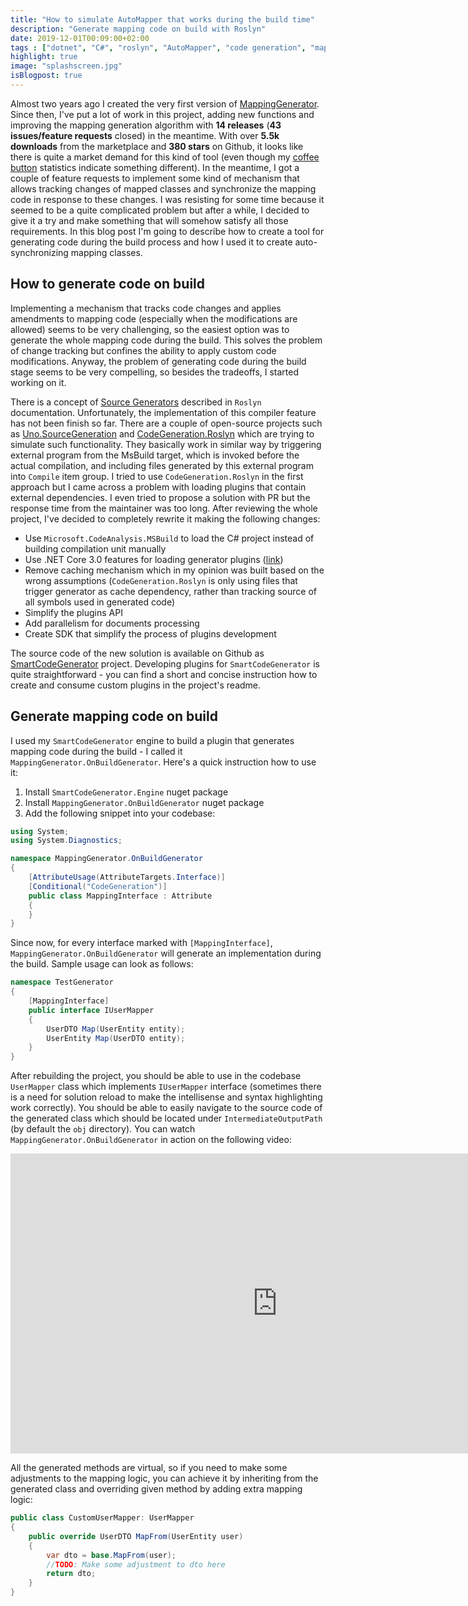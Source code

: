 ```yaml
---
title: "How to simulate AutoMapper that works during the build time"
description: "Generate mapping code on build with Roslyn"
date: 2019-12-01T00:09:00+02:00
tags : ["dotnet", "C#", "roslyn", "AutoMapper", "code generation", "mapping"]
highlight: true
image: "splashscreen.jpg"
isBlogpost: true
---
```


Almost two years ago I created the very first version of [MappingGenerator](https://github.com/cezarypiatek/MappingGenerator). Since then, I've put a lot of work in this project, adding new functions and improving the mapping generation algorithm with __14 releases__ (__43 issues/feature requests__ closed) in the meantime. With over __5.5k downloads__ from the marketplace and __380 stars__ on Github, it looks like there is quite a market demand for this kind of tool (even though my [coffee button](https://www.buymeacoffee.com/tmAJLYvWy) statistics indicate something different). In the meantime, I got a couple of feature requests to implement some kind of mechanism that allows tracking changes of mapped classes and synchronize the mapping code in response to these changes. I was resisting for some time because it seemed to be a quite complicated problem but after a while, I decided to give it a try and make something that will somehow satisfy all those requirements. In this blog post I'm going to describe how to create a tool for generating code during the build process and how I used it to create auto-synchronizing mapping classes.

## How to generate code on build

Implementing a mechanism that tracks code changes and applies amendments to mapping code (especially when the modifications are allowed) seems to be very challenging, so the easiest option was to generate the whole mapping code during the build. This solves the problem of change tracking but confines the ability to apply custom code modifications. Anyway, the problem of generating code during the build stage seems to be very compelling, so besides the tradeoffs, I started working on it. 

There is a concept of [Source Generators](https://github.com/dotnet/roslyn/blob/master/docs/features/generators.md) described in `Roslyn` documentation. Unfortunately, the implementation of this compiler feature has not been finish so far. There are a couple of open-source projects such as
[Uno.SourceGeneration](https://github.com/unoplatform/Uno.SourceGeneration) and [CodeGeneration.Roslyn](https://github.com/AArnott/CodeGeneration.Roslyn) which are trying to simulate such functionality. They basically work in similar way by triggering external program from the MsBuild target, which is invoked before the actual compilation, and including files generated by this external program into `Compile` item group. I tried to use `CodeGeneration.Roslyn` in the first approach but I came across a problem with loading plugins that contain external dependencies. I even tried to propose a solution with PR but the response time from the maintainer was too long. After reviewing the whole project, I've decided to completely rewrite it making the following changes:

- Use `Microsoft.CodeAnalysis.MSBuild` to load the C# project instead of building compilation unit manually
- Use .NET Core 3.0 features for loading generator plugins ([link](https://docs.microsoft.com/en-us/dotnet/core/tutorials/creating-app-with-plugin-support))
- Remove caching mechanism which in my opinion was built based on the wrong assumptions (`CodeGeneration.Roslyn` is only using files that trigger generator as cache dependency, rather than tracking source of all symbols used in generated code)
- Simplify the plugins API
- Add parallelism for documents processing
- Create SDK that simplify the process of plugins development

The source code of the new solution is available on Github as [SmartCodeGenerator](https://github.com/cezarypiatek/SmartCodeGenerator) project. Developing plugins for `SmartCodeGenerator` is quite straightforward - you can find a short and concise instruction how to create and consume custom plugins in the project's readme.

## Generate mapping code on build
I used my `SmartCodeGenerator` engine to build a plugin that generates mapping code during the build - I called it `MappingGenerator.OnBuildGenerator`. Here's a quick instruction how to use it:

1. Install `SmartCodeGenerator.Engine` nuget package
2. Install `MappingGenerator.OnBuildGenerator` nuget package
3. Add the following snippet into your codebase:

```csharp
using System;
using System.Diagnostics;

namespace MappingGenerator.OnBuildGenerator
{
    [AttributeUsage(AttributeTargets.Interface)]
    [Conditional("CodeGeneration")]
    public class MappingInterface : Attribute
    {
    }
}
```

Since now, for every interface marked with `[MappingInterface]`, `MappingGenerator.OnBuildGenerator` will generate an implementation during the build. Sample usage can look as follows:

```csharp
namespace TestGenerator
{
    [MappingInterface]
    public interface IUserMapper
    {
        UserDTO Map(UserEntity entity);
        UserEntity Map(UserDTO entity);
    }
}

```
After rebuilding the project, you should be able to use in the codebase `UserMapper` class which implements `IUserMapper` interface (sometimes there is a need for solution reload to make the intellisense and syntax highlighting work correctly). You should be able to easily navigate to the source code of the generated class which should be located under `IntermediateOutputPath` (by default the `obj` directory). You can watch `MappingGenerator.OnBuildGenerator` in action on the following video:

<div class="video-container">
<iframe width="853" height="480" src="https://www.youtube.com/embed/43tRxSEa11Y?rel=0" frameborder="0" allow="autoplay; encrypted-media" allowfullscreen></iframe>
</div>


All the generated methods are virtual, so if you need to make some adjustments to the mapping logic, you can achieve it by inheriting from the generated class and overriding given method by adding extra mapping logic:

```csharp
public class CustomUserMapper: UserMapper
{
    public override UserDTO MapFrom(UserEntity user)
    {
        var dto = base.MapFrom(user);
        //TODO: Make some adjustment to dto here
        return dto;
    }
}
```